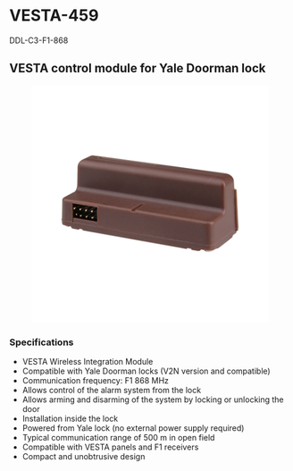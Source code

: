 # VESTA-459

DDL-C3-F1-868

## VESTA control module for Yale Doorman lock

<figure><img src=".gitbook/assets/image (1).png" alt=""><figcaption></figcaption></figure>

### **Specifications**

* VESTA Wireless Integration Module
* Compatible with Yale Doorman locks (V2N version and compatible)
* Communication frequency: F1 868 MHz
* Allows control of the alarm system from the lock
* Allows arming and disarming of the system by locking or unlocking the door
* Installation inside the lock
* Powered from Yale lock (no external power supply required)
* Typical communication range of 500 m in open field
* Compatible with VESTA panels and F1 receivers
* Compact and unobtrusive design

